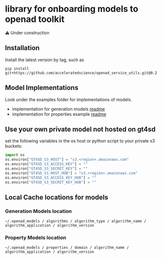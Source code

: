 # library for onboarding models to openad toolkit
⚠️ Under construction

## Installation
Install the latest version by tag, such as
```shell
pip install git+https://github.com/acceleratedscience/openad_service_utils.git@0.2.3
```

## Model Implementations

Look under the examples folder for implementations of models.

- implementation for generation models [readme](examples/generation)
- implementation for properties example [readme](examples/properties)


## Use your own private model not hosted on gt4sd
set the following variables in the os host or python script to your private s3 buckets:

```python
import os
os.environ["GT4SD_S3_HOST"] = "s3.<region>.amazonaws.com"
os.environ["GT4SD_S3_ACCESS_KEY"] = ""
os.environ["GT4SD_S3_SECRET_KEY"] = ""
os.environ["GT4SD_S3_HOST_HUB"] = "s3.<region>.amazonaws.com"
os.environ["GT4SD_S3_ACCESS_KEY_HUB"] = ""
os.environ["GT4SD_S3_SECRET_KEY_HUB"] = ""
```

## Local Cache locations for models

### Generation Models location

`~/.openad_models / algorithms / algorithm_type / algorithm_name / algorithm_application / algorithm_version`

### Property Models location

`~/.openad_models / properties / domain / algorithm_name / algorithm_application / algorithm_version`
